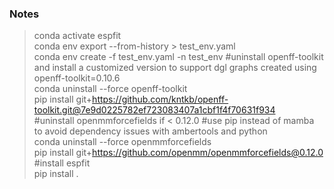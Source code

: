 ### Notes

>conda activate espfit  
>conda env export --from-history > test_env.yaml  
>conda env create -f test_env.yaml -n test_env 
>#uninstall openff-toolkit and install a customized version to support dgl graphs created using openff-toolkit=0.10.6  
>conda uninstall --force openff-toolkit  
>pip install git+https://github.com/kntkb/openff-toolkit.git@7e9d0225782ef723083407a1cbf1f4f70631f934  
>#uninstall openmmforcefields if < 0.12.0
>#use pip instead of mamba to avoid dependency issues with ambertools and python  
>conda uninstall --force openmmforcefields  
>pip install git+https://github.com/openmm/openmmforcefields@0.12.0  
>#install espfit  
>pip install .  
